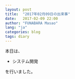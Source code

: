 ```yaml
---
layout: post
title:  "2017年02月09日の出来事"
date:   2017-02-09 22:00
author: "FUNABARA Masao"
lang: "ja"
categories: blog
tags: diary
---
```


本日は、

* システム開発

を行いました。
